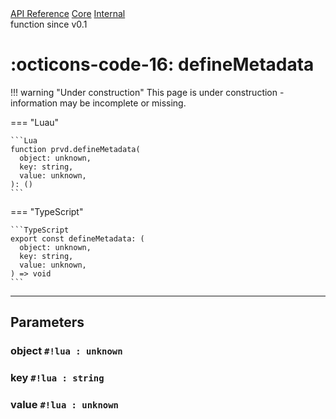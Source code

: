 <div class="pmwdoc-reference-breadcrumbs">
<a href="../../../">API Reference</a>
<a href="../../">Core</a>
<a href="../">Internal</a>
</div>

<div class="pmwdoc-reference-tags">
<span class="pmwdoc-reference-highlight">function</span>
<span class="pmwdoc-reference-since">since v0.1</span>
</div>

# :octicons-code-16: defineMetadata

!!! warning "Under construction"
    This page is under construction - information may be incomplete or missing.

=== "Luau"

    ```Lua
    function prvd.defineMetadata(
      object: unknown,
      key: string,
      value: unknown,
    ): ()
    ```

=== "TypeScript"

    ```TypeScript
    export const defineMetadata: (
      object: unknown,
      key: string,
      value: unknown,
    ) => void
    ```

---

## Parameters

### object `#!lua : unknown`

### key `#!lua : string`

### value `#!lua : unknown`

